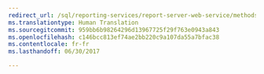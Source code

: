 ```yaml
---
redirect_url: /sql/reporting-services/report-server-web-service/methods/report-server-web-service-methods
ms.translationtype: Human Translation
ms.sourcegitcommit: 959bb6b98264296d13967725f29f763e0943a843
ms.openlocfilehash: c146bcc813ef74ae2bb220c9a107da55a7bfac38
ms.contentlocale: fr-fr
ms.lasthandoff: 06/30/2017

---
```


